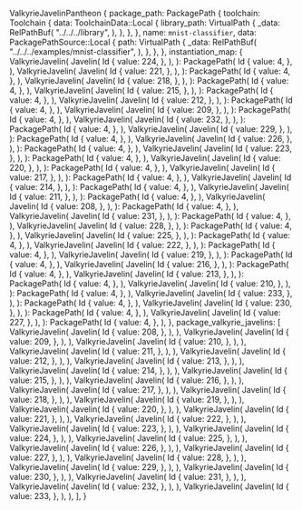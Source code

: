 ValkyrieJavelinPantheon {
    package_path: PackagePath {
        toolchain: Toolchain {
            data: ToolchainData::Local {
                library_path: VirtualPath {
                    _data: RelPathBuf(
                        "../../../library",
                    ),
                },
            },
        },
        name: `mnist-classifier`,
        data: PackagePathSource::Local {
            path: VirtualPath {
                _data: RelPathBuf(
                    "../../../examples/mnist-classifier",
                ),
            },
        },
    },
    instantiation_map: {
        ValkyrieJavelin(
            Javelin(
                Id {
                    value: 224,
                },
            ),
        ): PackagePath(
            Id {
                value: 4,
            },
        ),
        ValkyrieJavelin(
            Javelin(
                Id {
                    value: 221,
                },
            ),
        ): PackagePath(
            Id {
                value: 4,
            },
        ),
        ValkyrieJavelin(
            Javelin(
                Id {
                    value: 218,
                },
            ),
        ): PackagePath(
            Id {
                value: 4,
            },
        ),
        ValkyrieJavelin(
            Javelin(
                Id {
                    value: 215,
                },
            ),
        ): PackagePath(
            Id {
                value: 4,
            },
        ),
        ValkyrieJavelin(
            Javelin(
                Id {
                    value: 212,
                },
            ),
        ): PackagePath(
            Id {
                value: 4,
            },
        ),
        ValkyrieJavelin(
            Javelin(
                Id {
                    value: 209,
                },
            ),
        ): PackagePath(
            Id {
                value: 4,
            },
        ),
        ValkyrieJavelin(
            Javelin(
                Id {
                    value: 232,
                },
            ),
        ): PackagePath(
            Id {
                value: 4,
            },
        ),
        ValkyrieJavelin(
            Javelin(
                Id {
                    value: 229,
                },
            ),
        ): PackagePath(
            Id {
                value: 4,
            },
        ),
        ValkyrieJavelin(
            Javelin(
                Id {
                    value: 226,
                },
            ),
        ): PackagePath(
            Id {
                value: 4,
            },
        ),
        ValkyrieJavelin(
            Javelin(
                Id {
                    value: 223,
                },
            ),
        ): PackagePath(
            Id {
                value: 4,
            },
        ),
        ValkyrieJavelin(
            Javelin(
                Id {
                    value: 220,
                },
            ),
        ): PackagePath(
            Id {
                value: 4,
            },
        ),
        ValkyrieJavelin(
            Javelin(
                Id {
                    value: 217,
                },
            ),
        ): PackagePath(
            Id {
                value: 4,
            },
        ),
        ValkyrieJavelin(
            Javelin(
                Id {
                    value: 214,
                },
            ),
        ): PackagePath(
            Id {
                value: 4,
            },
        ),
        ValkyrieJavelin(
            Javelin(
                Id {
                    value: 211,
                },
            ),
        ): PackagePath(
            Id {
                value: 4,
            },
        ),
        ValkyrieJavelin(
            Javelin(
                Id {
                    value: 208,
                },
            ),
        ): PackagePath(
            Id {
                value: 4,
            },
        ),
        ValkyrieJavelin(
            Javelin(
                Id {
                    value: 231,
                },
            ),
        ): PackagePath(
            Id {
                value: 4,
            },
        ),
        ValkyrieJavelin(
            Javelin(
                Id {
                    value: 228,
                },
            ),
        ): PackagePath(
            Id {
                value: 4,
            },
        ),
        ValkyrieJavelin(
            Javelin(
                Id {
                    value: 225,
                },
            ),
        ): PackagePath(
            Id {
                value: 4,
            },
        ),
        ValkyrieJavelin(
            Javelin(
                Id {
                    value: 222,
                },
            ),
        ): PackagePath(
            Id {
                value: 4,
            },
        ),
        ValkyrieJavelin(
            Javelin(
                Id {
                    value: 219,
                },
            ),
        ): PackagePath(
            Id {
                value: 4,
            },
        ),
        ValkyrieJavelin(
            Javelin(
                Id {
                    value: 216,
                },
            ),
        ): PackagePath(
            Id {
                value: 4,
            },
        ),
        ValkyrieJavelin(
            Javelin(
                Id {
                    value: 213,
                },
            ),
        ): PackagePath(
            Id {
                value: 4,
            },
        ),
        ValkyrieJavelin(
            Javelin(
                Id {
                    value: 210,
                },
            ),
        ): PackagePath(
            Id {
                value: 4,
            },
        ),
        ValkyrieJavelin(
            Javelin(
                Id {
                    value: 233,
                },
            ),
        ): PackagePath(
            Id {
                value: 4,
            },
        ),
        ValkyrieJavelin(
            Javelin(
                Id {
                    value: 230,
                },
            ),
        ): PackagePath(
            Id {
                value: 4,
            },
        ),
        ValkyrieJavelin(
            Javelin(
                Id {
                    value: 227,
                },
            ),
        ): PackagePath(
            Id {
                value: 4,
            },
        ),
    },
    package_valkyrie_javelins: [
        ValkyrieJavelin(
            Javelin(
                Id {
                    value: 208,
                },
            ),
        ),
        ValkyrieJavelin(
            Javelin(
                Id {
                    value: 209,
                },
            ),
        ),
        ValkyrieJavelin(
            Javelin(
                Id {
                    value: 210,
                },
            ),
        ),
        ValkyrieJavelin(
            Javelin(
                Id {
                    value: 211,
                },
            ),
        ),
        ValkyrieJavelin(
            Javelin(
                Id {
                    value: 212,
                },
            ),
        ),
        ValkyrieJavelin(
            Javelin(
                Id {
                    value: 213,
                },
            ),
        ),
        ValkyrieJavelin(
            Javelin(
                Id {
                    value: 214,
                },
            ),
        ),
        ValkyrieJavelin(
            Javelin(
                Id {
                    value: 215,
                },
            ),
        ),
        ValkyrieJavelin(
            Javelin(
                Id {
                    value: 216,
                },
            ),
        ),
        ValkyrieJavelin(
            Javelin(
                Id {
                    value: 217,
                },
            ),
        ),
        ValkyrieJavelin(
            Javelin(
                Id {
                    value: 218,
                },
            ),
        ),
        ValkyrieJavelin(
            Javelin(
                Id {
                    value: 219,
                },
            ),
        ),
        ValkyrieJavelin(
            Javelin(
                Id {
                    value: 220,
                },
            ),
        ),
        ValkyrieJavelin(
            Javelin(
                Id {
                    value: 221,
                },
            ),
        ),
        ValkyrieJavelin(
            Javelin(
                Id {
                    value: 222,
                },
            ),
        ),
        ValkyrieJavelin(
            Javelin(
                Id {
                    value: 223,
                },
            ),
        ),
        ValkyrieJavelin(
            Javelin(
                Id {
                    value: 224,
                },
            ),
        ),
        ValkyrieJavelin(
            Javelin(
                Id {
                    value: 225,
                },
            ),
        ),
        ValkyrieJavelin(
            Javelin(
                Id {
                    value: 226,
                },
            ),
        ),
        ValkyrieJavelin(
            Javelin(
                Id {
                    value: 227,
                },
            ),
        ),
        ValkyrieJavelin(
            Javelin(
                Id {
                    value: 228,
                },
            ),
        ),
        ValkyrieJavelin(
            Javelin(
                Id {
                    value: 229,
                },
            ),
        ),
        ValkyrieJavelin(
            Javelin(
                Id {
                    value: 230,
                },
            ),
        ),
        ValkyrieJavelin(
            Javelin(
                Id {
                    value: 231,
                },
            ),
        ),
        ValkyrieJavelin(
            Javelin(
                Id {
                    value: 232,
                },
            ),
        ),
        ValkyrieJavelin(
            Javelin(
                Id {
                    value: 233,
                },
            ),
        ),
    ],
}